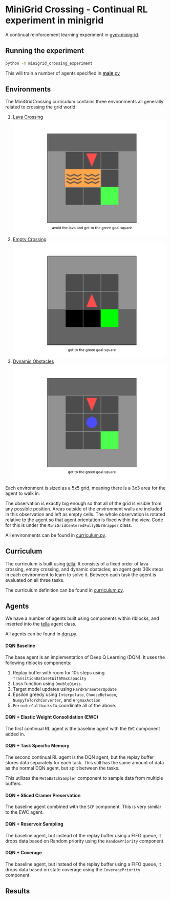 # MiniGrid Crossing - Continual RL experiment in minigrid

A continual reinforcement learning experiment in [gym-minigrid](https://github.com/maximecb/gym-minigrid).

## Running the experiment

```bash
python -m minigrid_crossing_experiment
```

This will train a number of agents specified in [__main__.py](__main__.py)

## Environments

The MiniGridCrossing curriculum contains three environments all generally
related to crossing the grid world:

1. [Lava Crossing](https://github.com/maximecb/gym-minigrid#lava-crossing-environment)
    ![lava crossing](images/env%20-%20lava.png)
2. [Empty Crossing](https://github.com/maximecb/gym-minigrid#empty-environment)
    ![empty crossing](images/env%20-%20empty.png)
3. [Dynamic Obstacles](https://github.com/maximecb/gym-minigrid#dynamic-obstacles-environment)
    ![dyn obstacles](images/env%20-%20obstacle.png)

Each environment is sized as a 5x5 grid, meaning there is a 3x3 area for
the agent to walk in.

The observation is exactly big enough so that all of the grid is visible from any possible position. Areas outside of the environment walls are included in this observation and left as empty cells. The whole observation is rotated relative to the agent so that agent orientation is fixed within the view. Code for this is under the `MiniGridCenteredFullyObsWrapper` class.

All environments can be found in [curriculum.py](curriculum.py).

## Curriculum

The curriculum is built using [tella](https://github.com/lifelong-learning-systems/tella).
It consists of a fixed order of lava crossing, empty crossing, and dynamic obstacles; an
agent gets 30k steps in each environment to learn to solve it. Between each task the
agent is evaluated on all three tasks.

The curriculum definition can be found in [curriculum.py](curriculum.py).

## Agents

We have a number of agents built using components within rlblocks, and inserted
into the [tella](https://github.com/lifelong-learning-systems/tella) agent class.

All agents can be found in [dqn.py](dqn.py).

#### DQN Baseline

The base agent is an implementation of Deep Q Learning (DQN). It uses the following rlblocks components:

1. Replay buffer with room for 10k steps using `TransitionDatasetWithMaxCapacity`
2. Loss function using `DoubleQLoss`.
3. Target model updates using `HardParameterUpdate`
4. Epsilon greedy using `Interpolate`, `ChooseBetween`, `NumpyToTorchConverter`, and `ArgmaxAction`
5. `PeriodicCallbacks` to coordinate all of the above.

#### DQN + Elastic Weight Consolidation (EWC)

The first continual RL agent is the baseline agent
with the `EWC` component added in.

#### DQN + Task Specific Memory

The second continual RL agent is the DQN agent, but the replay buffer stores data separately for each task. This still has the same amount of data as the normal DQN agent, but split between the tasks.

This utilizes the `MetaBatchSampler` component to sample data from multiple buffers.

#### DQN + Sliced Cramer Preservation

The baseline agent combined with the `SCP` component. This is very similar to the EWC agent.

#### DQN + Reservoir Sampling

The baseline agent, but instead of the replay buffer using a FIFO queue, it drops data based on Random priority using the `RandomPriority` component.

#### DQN + Coverage

The baseline agent, but instead of the replay buffer using a FIFO queue, it drops data based on state coverage using the `CoveragePriority` component.

## Results

